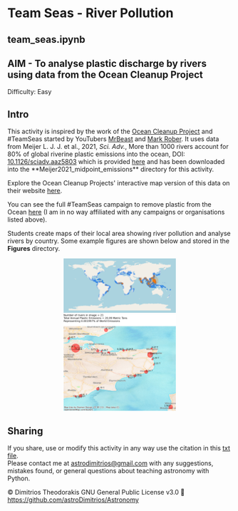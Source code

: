 # Team Seas - River Pollution

## team_seas.ipynb
## AIM - To analyse plastic discharge by rivers using data from the Ocean Cleanup Project
Difficulty: Easy

## Intro

<p>This activity is inspired by the work of the <a href="https://theoceancleanup.com/">Ocean Cleanup Project</a> and #TeamSeas started by YouTubers <a href="https://www.youtube.com/watch?v=cV2gBU6hKfY">MrBeast</a> and <a href="https://www.youtube.com/watch?v=pXDx6DjNLDU">Mark Rober</a>. It uses data from Meijer L. J. J. et al., 2021, <em>Sci. Adv.</em>, More than 1000 rivers account for 80% of global riverine plastic emissions into the ocean, DOI: <a href="10.1126/sciadv.aaz5803">10.1126/sciadv.aaz5803</a> which is provided <a href="https://figshare.com/articles/dataset/Supplementary_data_for_More_than_1000_rivers_account_for_80_of_global_riverine_plsatic_emissions_into_the_ocean_/14515590">here</a> and has been downloaded into the **Meijer2021_midpoint_emissions** directory for this activity.</p>
<p>Explore the Ocean Cleanup Projects' interactive map version of this data on their website <a href="https://theoceancleanup.com/sources/">here</a>.</p>
<p>You can see the full #TeamSeas campaign to remove plastic from the Ocean <a href="https://teamseas.org/">here</a> (I am in no way affiliated with any campaigns or organisations listed above).</p>

Students create maps of their local area showing river pollution and analyse rivers by country. Some example figures are shown below and stored in the **Figures** directory.

<center>
    <img width="50%" src="./Figures/river_plastics_WORLD.png" alt='River Plastics World'>
</center>

<center>
    <img width="50%" src="./Figures/river_plastics_SEUK_ZOOM_watercolour.png" alt='SEUK River Pollution'>
</center>

## Sharing

If you share, use or modify this activity in any way use the citation in this [txt file](https://github.com/astroDimitrios/Astronomy/blob/master/CITATION.txt).    
Please contact me at astrodimitrios@gmail.com with any suggestions, mistakes found, or general questions about teaching astronomy with Python.

© Dimitrios Theodorakis GNU General Public License v3.0 
https://github.com/astroDimitrios/Astronomy  